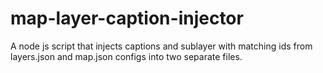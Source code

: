 # map-layer-caption-injector
A node js script that injects captions and sublayer with matching ids from layers.json and map.json configs into two separate files.
